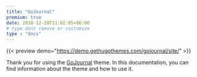 ```yaml
---
title: "GoJournal"
premium: true
date: 2018-12-28T11:02:05+06:00 
# type dont remove or customize
type : "docs"
---
```


{{< preview demo="https://demo.gethugothemes.com/gojournal/site/" >}}

Thank you for using the [GoJournal](https://gethugothemes.com/products/gojournal/) theme. In this documentation, you can find information about the theme and how to use it.
